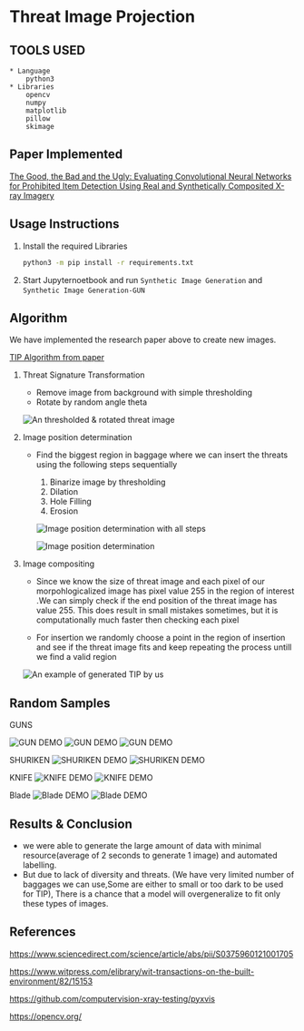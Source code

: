# Threat Image Projection

## TOOLS USED
    * Language
        python3
    * Libraries
        opencv
        numpy
        matplotlib
        pillow
        skimage

## Paper Implemented

[The Good, the Bad and the Ugly: Evaluating Convolutional Neural Networks for Prohibited Item Detection Using Real and Synthetically Composited X-ray Imagery](https://arxiv.org/abs/1909.11508)


## Usage Instructions
1. Install the required Libraries
    ```sh
    python3 -m pip install -r requirements.txt
    ```
2. Start Jupyternoetbook and run `Synthetic Image Generation` and `Synthetic Image Generation-GUN`

## Algorithm
We have implemented the research paper above to create new images.

[TIP Algorithm from paper](https://i.imgur.com/Pn9QLV2.png)
    
1. Threat Signature Transformation
     * Remove image from background with simple thresholding
     * Rotate by random angle theta
     
     ![An thresholded & rotated threat image](https://i.imgur.com/fBC4PSx.png)

2. Image position determination
    * Find the biggest region in baggage where we can insert the 
    threats using the following steps sequentially

        1. Binarize image by thresholding
        2. Dilation
        3. Hole Filling 
        4. Erosion

        
        ![Image position determination with all steps](https://i.imgur.com/8C4MBVt.png)

         ![Image position determination](https://i.imgur.com/YeO43sV.png)

3. Image compositing
    * Since we know the size of threat image and each pixel of our morpohlogicalized image  has pixel value 255 in the region of interest .We can simply check if the end position of the threat image has value 255. This does result in small mistakes sometimes, but it is computationally much faster then checking each pixel

    * For insertion we randomly choose a point in the region of insertion and see if the threat image fits and keep repeating the process untill we find a valid region

    ![An example of generated TIP by us](https://i.imgur.com/W5lxWtt.png)


## Random Samples

GUNS

![GUN DEMO](./results_demo/gun_14_box.jpg)
![GUN DEMO](./results_demo/gun_78_box.jpg)
![GUN DEMO](./results_demo/gun_75_box.jpg)


SHURIKEN
![SHURIKEN DEMO](./results_demo/shuriken_64_box.jpg)
![SHURIKEN DEMO](./results_demo/shuriken_78_box.jpg)

KNIFE
![KNIFE DEMO](./results_demo/knife_1_box.jpg)
![KNIFE DEMO](./results_demo/knife_1_box.jpg)

Blade
![Blade DEMO](./results_demo/rajor_blade_142_box.jpg)
![Blade DEMO](./results_demo/rajor_blade_157_box.jpg)


## Results & Conclusion
*  we were able to generate the large amount of data with minimal resource(average of 2 seconds to generate 1 image) and automated labelling.
* But due to lack of diversity and threats. (We have very limited number of baggages we can use,Some are either to small or too dark to be used for TIP), There is a chance that a model will overgeneralize to fit only these types of images.

## References
https://www.sciencedirect.com/science/article/abs/pii/S0375960121001705

https://www.witpress.com/elibrary/wit-transactions-on-the-built-environment/82/15153

https://github.com/computervision-xray-testing/pyxvis

https://opencv.org/
